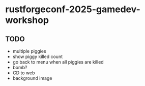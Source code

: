 # rustforgeconf-2025-gamedev-workshop

## TODO

* multiple piggies
* show piggy killed count
* go back to menu when all piggies are killed
* bomb?
* CD to web
* background image
